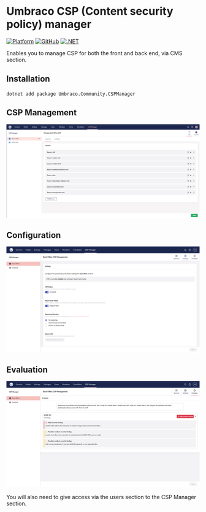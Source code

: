 # Umbraco CSP (Content security policy) manager

[![Platform](https://img.shields.io/badge/Umbraco-10.3+-%233544B1?style=flat&logo=umbraco)](https://umbraco.com/products/umbraco-cms/)
[![GitHub](https://img.shields.io/github/license/Matthew-Wise/Umbraco-CSP-manager)](https://github.com/Matthew-Wise/Umbraco-CSP-manager/blob/main/LICENSE)
[![.NET](https://github.com/Matthew-Wise/Umbraco-CSP-manager/actions/workflows/main.yml/badge.svg?event=push)](https://github.com/Matthew-Wise/Umbraco-CSP-manager/blob/main/.github/workflows/main.yml)

Enables you to manage CSP for both the front and back end, via CMS section.

## Installation

```
dotnet add package Umbraco.Community.CSPManager
```

## CSP Management
![CSP Management section](https://raw.githubusercontent.com/Matthew-Wise/Umbraco-CSP-manager/main/images/managment-screen.png "Csp Management section")

## Configuration
![Configuration section](https://raw.githubusercontent.com/Matthew-Wise/Umbraco-CSP-manager/main/images/settings-screen.png "Configuration section")

## Evaluation
![CSP Evaluation section](https://raw.githubusercontent.com/Matthew-Wise/Umbraco-CSP-manager/main/images/evaluate-screen.png "Csp Evaluation section")

You will also need to give access via the users section to the CSP Manager section.
